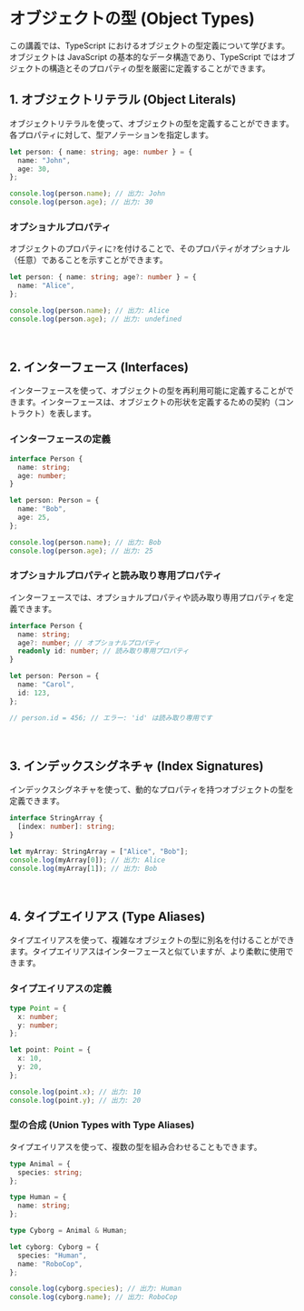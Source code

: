 # オブジェクトの型 (Object Types)

この講義では、TypeScript におけるオブジェクトの型定義について学びます。オブジェクトは JavaScript の基本的なデータ構造であり、TypeScript ではオブジェクトの構造とそのプロパティの型を厳密に定義することができます。

## 1. オブジェクトリテラル (Object Literals)

オブジェクトリテラルを使って、オブジェクトの型を定義することができます。各プロパティに対して、型アノテーションを指定します。

```typescript
let person: { name: string; age: number } = {
  name: "John",
  age: 30,
};

console.log(person.name); // 出力: John
console.log(person.age); // 出力: 30
```

### オプショナルプロパティ

オブジェクトのプロパティに`?`を付けることで、そのプロパティがオプショナル（任意）であることを示すことができます。

```typescript
let person: { name: string; age?: number } = {
  name: "Alice",
};

console.log(person.name); // 出力: Alice
console.log(person.age); // 出力: undefined
```

<br/>

## 2. インターフェース (Interfaces)

インターフェースを使って、オブジェクトの型を再利用可能に定義することができます。インターフェースは、オブジェクトの形状を定義するための契約（コントラクト）を表します。

### インターフェースの定義

```typescript
interface Person {
  name: string;
  age: number;
}

let person: Person = {
  name: "Bob",
  age: 25,
};

console.log(person.name); // 出力: Bob
console.log(person.age); // 出力: 25
```

### オプショナルプロパティと読み取り専用プロパティ

インターフェースでは、オプショナルプロパティや読み取り専用プロパティを定義できます。

```typescript
interface Person {
  name: string;
  age?: number; // オプショナルプロパティ
  readonly id: number; // 読み取り専用プロパティ
}

let person: Person = {
  name: "Carol",
  id: 123,
};

// person.id = 456; // エラー: 'id' は読み取り専用です
```

<br/>

## 3. インデックスシグネチャ (Index Signatures)

インデックスシグネチャを使って、動的なプロパティを持つオブジェクトの型を定義できます。

```typescript
interface StringArray {
  [index: number]: string;
}

let myArray: StringArray = ["Alice", "Bob"];
console.log(myArray[0]); // 出力: Alice
console.log(myArray[1]); // 出力: Bob
```

<br/>

## 4. タイプエイリアス (Type Aliases)

タイプエイリアスを使って、複雑なオブジェクトの型に別名を付けることができます。タイプエイリアスはインターフェースと似ていますが、より柔軟に使用できます。

### タイプエイリアスの定義

```typescript
type Point = {
  x: number;
  y: number;
};

let point: Point = {
  x: 10,
  y: 20,
};

console.log(point.x); // 出力: 10
console.log(point.y); // 出力: 20
```

### 型の合成 (Union Types with Type Aliases)

タイプエイリアスを使って、複数の型を組み合わせることもできます。

```typescript
type Animal = {
  species: string;
};

type Human = {
  name: string;
};

type Cyborg = Animal & Human;

let cyborg: Cyborg = {
  species: "Human",
  name: "RoboCop",
};

console.log(cyborg.species); // 出力: Human
console.log(cyborg.name); // 出力: RoboCop
```
